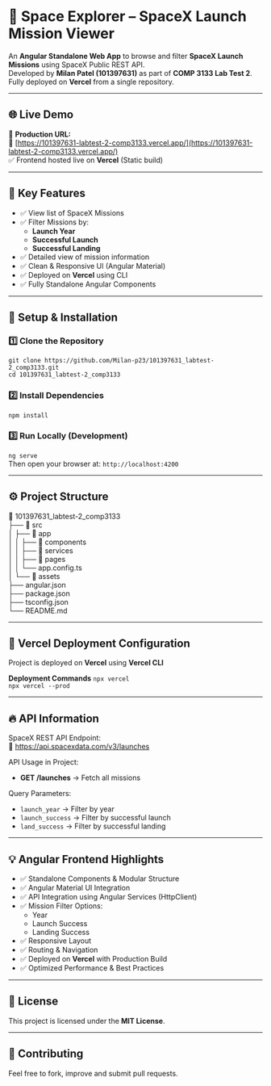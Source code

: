 # 🚀 Space Explorer – SpaceX Launch Mission Viewer

An **Angular Standalone Web App** to browse and filter **SpaceX Launch Missions** using SpaceX Public REST API.  
Developed by **Milan Patel (101397631)** as part of **COMP 3133 Lab Test 2**.  
Fully deployed on **Vercel** from a single repository.

---

## 🌐 Live Demo

🚀 **Production URL:**  
🔗 [https://101397631-labtest-2-comp3133.vercel.app/](https://101397631-labtest-2-comp3133.vercel.app/)  
✅ Frontend hosted live on **Vercel** (Static build)

---

## 🎯 Key Features

- ✅ View list of SpaceX Missions
- ✅ Filter Missions by:
  - **Launch Year**
  - **Successful Launch**
  - **Successful Landing**
- ✅ Detailed view of mission information
- ✅ Clean & Responsive UI (Angular Material)
- ✅ Deployed on **Vercel** using CLI
- ✅ Fully Standalone Angular Components

---

## 🤝 Setup & Installation

### 1️⃣ Clone the Repository
`git clone https://github.com/Milan-p23/101397631_labtest-2_comp3133.git`  
`cd 101397631_labtest-2_comp3133`

### 2️⃣ Install Dependencies
`npm install`

### 3️⃣ Run Locally (Development)
`ng serve`  
Then open your browser at: `http://localhost:4200`

---

## ⚙️ Project Structure

📂 101397631_labtest-2_comp3133  
├── 📂 src  
│   ├── 📂 app  
│   │   ├── 📂 components  
│   │   ├── 📂 services  
│   │   ├── 📂 pages  
│   │   └── app.config.ts  
│   └── 📂 assets  
├── angular.json  
├── package.json  
├── tsconfig.json  
└── README.md  

---

## 🚀 Vercel Deployment Configuration

Project is deployed on **Vercel** using **Vercel CLI**  

**Deployment Commands**
`npx vercel`  
`npx vercel --prod`

---

## 🔥 API Information

SpaceX REST API Endpoint:  
🔗 https://api.spacexdata.com/v3/launches

API Usage in Project:
- **GET /launches** → Fetch all missions

Query Parameters:
- `launch_year` → Filter by year
- `launch_success` → Filter by successful launch
- `land_success` → Filter by successful landing

---

## 💡 Angular Frontend Highlights

- ✅ Standalone Components & Modular Structure
- ✅ Angular Material UI Integration
- ✅ API Integration using Angular Services (HttpClient)
- ✅ Mission Filter Options:
  - Year
  - Launch Success
  - Landing Success
- ✅ Responsive Layout
- ✅ Routing & Navigation
- ✅ Deployed on **Vercel** with Production Build
- ✅ Optimized Performance & Best Practices

---

## 📄 License

This project is licensed under the **MIT License**.

---

## 🙌 Contributing

Feel free to fork, improve and submit pull requests.
